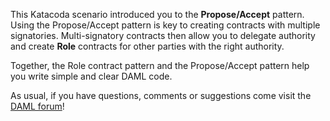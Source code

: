 This Katacoda scenario introduced you to the **Propose/Accept** pattern. Using the Propose/Accept
pattern is key to creating contracts with multiple signatories. Multi-signatory contracts then allow
you to delegate authority and create **Role** contracts for other parties with the right authority.

Together, the Role contract pattern and the Propose/Accept pattern help you write simple and clear
DAML code.

As usual, if you have questions, comments or suggestions come visit the [DAML
forum](https://discuss.daml.com)!
